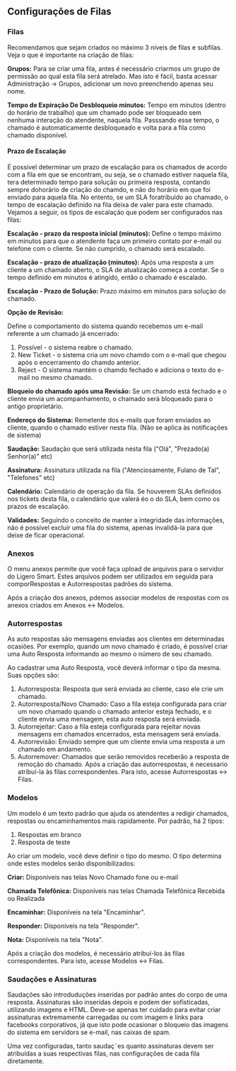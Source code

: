 ## Configurações de Filas 

### Filas 

Recomendamos que sejam criados no máximo 3 níveis de filas e subfilas. Veja o que é importante na criação de filas:


__Grupos:__ Para se criar uma fila, antes é necessário criarmos um grupo de permissão ao qual esta fila será atrelado. Mas isto é fácil, basta acessar Administração -> Grupos, adicionar um novo preenchendo apenas seu nome.

__Tempo de Expiração De Desbloqueio minutos:__ Tempo em minutos (dentro do horário de trabalho) que um chamado pode ser bloqueado sem nenhuma interação do atendente, naquela fila. Passsando esse tempo, o chamado é automaticamente desbloqueado e volta para a fila como chamado disponível.

#### Prazo de Escalação

É possível determinar um prazo de escalação para os chamados de acordo com a fila em que se encontram, ou seja, se o chamado estiver naquela fila, tera determinado tempo para solução ou primeira resposta, contando sempre dohorário de criação do chamdo, e não do horário em que foi enviado para aquela fila.
No entento, se um SLA foratribuído ao chamado, o tempo de escalação definido na fila deixa de valer para este chamado.
Vejamos a seguir, os tipos de escalação que podem ser configurados nas filas:

__Escalação - prazo da resposta inicial (minutos):__ Define o tempo máximo em minutos para que o atendente faça um primeiro contato por e-mail ou telefone com o cliente. Se não cumprido, o chamado será escalado.

__Escalação - prazo de atualização (minutos):__ Após uma resposta a um cliente a um chamado aberto, o SLA de atualização começa a contar. Se o tempo definido em minutos é atingido, então o chamado é escalado.

__Escalação - Prazo de Solução:__ Prazo máximo em minutos para soluçào do chamado.

__Opção de Revisão:__

Define o comportamento do sistema quando recebemos um e-mail referente a um chamado já encerrado:

1. Possível - o sistema reabre o chamado.
2. New Ticket - o sistema cria um novo chamdo com o e-mail que chegou após o encerramento do chamdo anterior.
3. Reject -  O sistema mantém o chamdo fechado e adiciona o texto do e-mail no mesmo chamado.

__Bloqueio do chamado após uma Revisão:__ Se um chamdo está fechado e o cliente envia um acompanhamento, o chamado será bloqueado para o antigo proprietário.

__Endereço do Sistema:__ Remetente dos e-mails que foram enviados ao cliente, quando o chamado estiver nesta fila. (Não se aplica às notificações de sistema)

__Saudação:__ Saudação que será utilizada nesta fila ("Olá", "Prezado(a) Senhor(a)" etc)

__Assinatura:__ Assinatura utilizada na fila ("Atenciosamente, Fulano de Tal", "Telefones" etc)

__Calendário:__ Calendário de operação da fila. Se houverem SLAs definidos nos tickets desta fila, o calendário que valerá éo o do SLA, bem como os prazos de escalação.

__Validades:__ Seguindo o conceito de manter a integridade das informações, não é possível excluir uma fila do sistema, apenas invalidá-la para que deixe de ficar operacional.

### Anexos

O menu anexos permite que você faça upload de arquivos para o servidor do Ligero Smart. Estes arquivos podem ser utilizados em seguida para comporRespostas e Autorrespostas padrões do sistema.

Após a criação dos anexos, pdemos associar modelos de respostas com os anexos criados em Anexos <-> Modelos.

### Autorrespostas 

As auto respostas são mensagens enviadas aos clientes em determinadas ocasiões. Por exemplo, quando um novo chamado é criado, é possível criar uma Auto Resposta informando ao mesmo o número de seu chamado.

Ao cadastrar uma Auto Resposta, você deverá informar o tipo da mesma. Suas opções são:

1. Autorresposta: Resposta que será enviada ao cliente, caso ele crie um chamado.
2. Autorresposta/Novo Chamado: Caso a fila esteja configurada para criar um novo chamado quando o chamado anterior esteja fechado, e o cliente envia uma mensagem, esta auto resposta será enviada.
3. Autorrejeitar: Caso a fila esteja configurada para rejeitar novas mensagens em chamados encerrados, esta mensagem será enviada.
4. Autorrevisão: Enviado sempre que um cliente envia uma resposta a um chamado em andamento.
5. Autorremover: Chamados que serão removidos receberão a resposta de remoção do chamado.
Após a criação das autorrespostas, é necessario atribuí-la às filas correspondentes. Para isto, acesse Autorrespostas <-> Filas.

### Modelos 

Um modelo é um texto padrão que ajuda os atendentes a redigir chamados, respostas ou encaminhamentos mais rapidamente. Por padrão, há 2 tipos: 

1. Respostas em branco
2. Resposta de teste

Ao criar um modelo, você deve definir o tipo do mesmo. O tipo determina onde estes modelos serão disponibilizados:

__Criar:__ Disponíveis nas telas Novo Chamado fone ou e-mail

__Chamada Telefônica:__ Disponíveis nas telas Chamada Telefônica Recebida ou Realizada

__Encaminhar:__ Disponíveis na tela "Encaminhar".

__Responder:__ Disponíveis na tela "Responder".

__Nota:__ Disponíveis na tela "Nota".

Após a criação dos modelos, é necessário atribuí-los às filas correspondentes. 
Para isto, acesse Modelos <-> Filas.

### Saudações e Assinaturas 

Saudações são introduduções inseridas por padrão antes do corpo de uma resposta. Assinaturas são inseridas depois e podem der sofisticadas, utilizando imagens e HTML. Deve-se apenas ter cuidado para evitar criar assinaturas extremamente carregadas ou com imagem e links para facebooks corporativos, já que isto pode ocasionar o bloqueio das imagens do sistema em servidors se e-mail, nas caixas de spam.

Uma vez configuradas, tanto saudaç˜es quanto assinaturas devem ser atribuídas a suas respectivas filas, nas configurações de cada fila diretamente.


